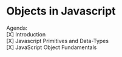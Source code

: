 # Objects in Javascript

Agenda:  
[X] Introduction  
[X] Javascript Primitives and Data-Types  
[X] JavaScript Object Fundamentals